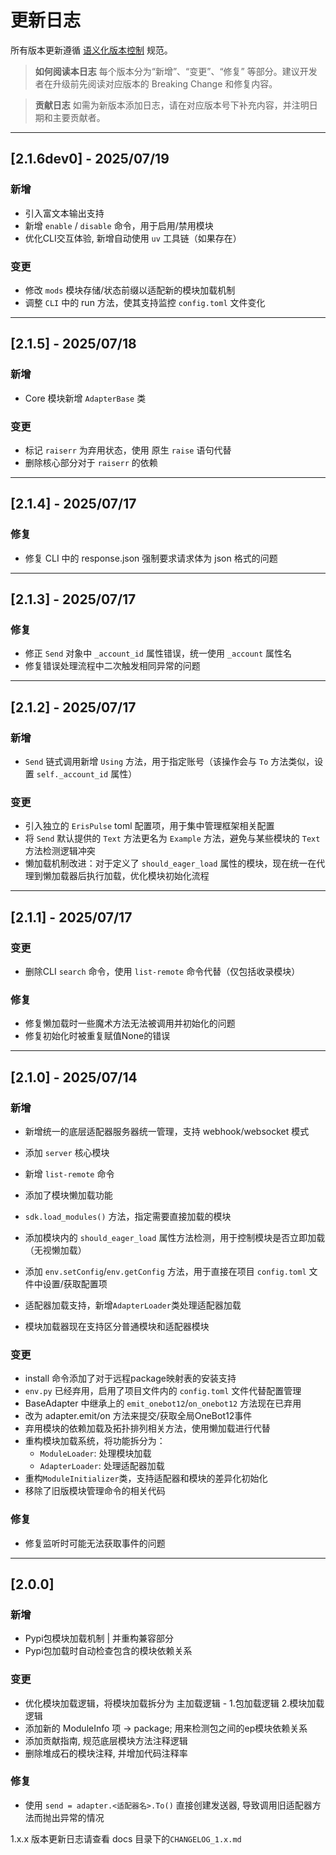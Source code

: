 # 更新日志

所有版本更新遵循 [语义化版本控制](https://semver.org/lang/zh-CN/) 规范。

> **如何阅读本日志**
> 每个版本分为“新增”、“变更”、“修复” 等部分。建议开发者在升级前先阅读对应版本的 Breaking Change 和修复内容。

> **贡献日志**
> 如需为新版本添加日志，请在对应版本号下补充内容，并注明日期和主要贡献者。


---

## [2.1.6dev0] - 2025/07/19
### 新增
- 引入富文本输出支持
- 新增 `enable` / `disable` 命令，用于启用/禁用模块
- 优化CLI交互体验, 新增自动使用 `uv` 工具链（如果存在）

### 变更
- 修改 `mods` 模块存储/状态前缀以适配新的模块加载机制
- 调整 `CLI` 中的 run 方法，使其支持监控 `config.toml` 文件变化

---

## [2.1.5] - 2025/07/18
### 新增
- Core 模块新增 `AdapterBase` 类

### 变更
- 标记 `raiserr` 为弃用状态，使用 原生 `raise` 语句代替
- 删除核心部分对于 `raiserr` 的依赖

---

## [2.1.4] - 2025/07/17
### 修复
- 修复 CLI 中的 response.json 强制要求请求体为 json 格式的问题

---

## [2.1.3] - 2025/07/17

### 修复
- 修正 `Send` 对象中 `_account_id` 属性错误，统一使用 `_account` 属性名
- 修复错误处理流程中二次触发相同异常的问题

---

## [2.1.2] - 2025/07/17

### 新增
- `Send` 链式调用新增 `Using` 方法，用于指定账号（该操作会与 `To` 方法类似，设置 `self._account_id` 属性）

### 变更
- 引入独立的 `ErisPulse` toml 配置项，用于集中管理框架相关配置
- 将 `Send` 默认提供的 `Text` 方法更名为 `Example` 方法，避免与某些模块的 `Text` 方法检测逻辑冲突
- 懒加载机制改进：对于定义了 `should_eager_load` 属性的模块，现在统一在代理到懒加载器后执行加载，优化模块初始化流程

---

## [2.1.1] - 2025/07/17

### 变更
- 删除CLI `search` 命令，使用 `list-remote` 命令代替（仅包括收录模块）

### 修复
- 修复懒加载时一些魔术方法无法被调用并初始化的问题
- 修复初始化时被重复赋值None的错误

---

## [2.1.0] - 2025/07/14

### 新增
- 新增统一的底层适配器服务器统一管理，支持 webhook/websocket 模式
- 添加 `server` 核心模块
- 新增 `list-remote` 命令

- 添加了模块懒加载功能
- `sdk.load_modules()` 方法，指定需要直接加载的模块
- 添加模块内的 `should_eager_load` 属性方法检测，用于控制模块是否立即加载（无视懒加载）
- 添加 `env.setConfig`/`env.getConfig` 方法，用于直接在项目 `config.toml` 文件中设置/获取配置项

- 适配器加载支持，新增`AdapterLoader`类处理适配器加载
- 模块加载器现在支持区分普通模块和适配器模块

### 变更
- install 命令添加了对于远程package映射表的安装支持
- `env.py` 已经弃用，启用了项目文件内的 `config.toml` 文件代替配置管理
- BaseAdapter 中继承上的 `emit_onebot12`/`on_onebot12` 方法现在已弃用
- 改为 adapter.emit/on 方法来提交/获取全局OneBot12事件
- 弃用模块的依赖加载及拓扑排列相关方法，使用懒加载进行代替
- 重构模块加载系统，将功能拆分为：
  - `ModuleLoader`: 处理模块加载
  - `AdapterLoader`: 处理适配器加载
- 重构`ModuleInitializer`类，支持适配器和模块的差异化初始化
- 移除了旧版模块管理命令的相关代码

### 修复
- 修复监听时可能无法获取事件的问题

---

## [2.0.0]

### 新增
- Pypi包模块加载机制 | 并重构兼容部分
- Pypi包加载时自动检查包含的模块依赖关系

### 变更
- 优化模块加载逻辑，将模块加载拆分为 主加载逻辑 - 1.包加载逻辑 2.模块加载逻辑
- 添加新的 ModuleInfo 项 -> package; 用来检测包之间的ep模块依赖关系
- 添加贡献指南, 规范底层模块方法注释逻辑
- 删除堆成石的模块注释, 并增加代码注释率

### 修复
- 使用 `send = adapter.<适配器名>.To()` 直接创建发送器, 导致调用旧适配器方法而抛出异常的情况

1.x.x 版本更新日志请查看 docs 目录下的`CHANGELOG_1.x.md`